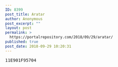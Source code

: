 ```yaml
---
ID: 8399
post_title: Aratar
author: Anonymous
post_excerpt: ""
layout: post
permalink: >
  https://portalrepository.com/2018/09/29/aratar/
published: true
post_date: 2018-09-29 10:20:31
---
```

<pre>11E901F95704</pre>